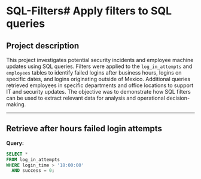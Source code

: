 # SQL-Filters# Apply filters to SQL queries

## Project description  
This project investigates potential security incidents and employee machine updates using SQL queries. Filters were applied to the `log_in_attempts` and `employees` tables to identify failed logins after business hours, logins on specific dates, and logins originating outside of Mexico. Additional queries retrieved employees in specific departments and office locations to support IT and security updates. The objective was to demonstrate how SQL filters can be used to extract relevant data for analysis and operational decision-making.  

---

## Retrieve after hours failed login attempts  

**Query:**  
```sql
SELECT *
FROM log_in_attempts
WHERE login_time > '18:00:00'
  AND success = 0;

